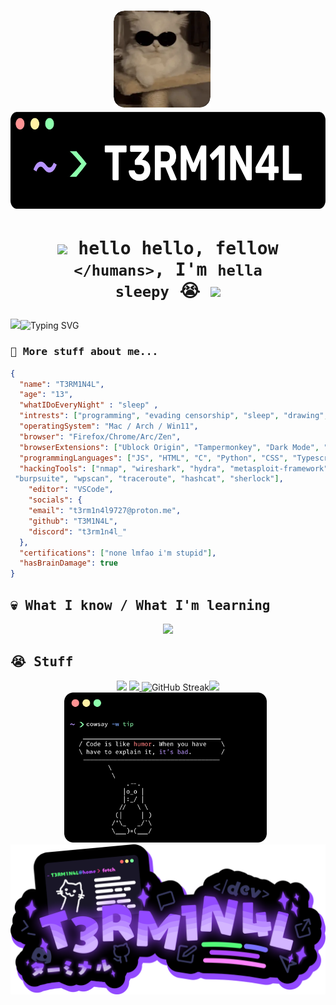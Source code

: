 


# <p align="center"><img src="./cat.webp" height="155vh"/>&nbsp;&nbsp;&nbsp;<img src="./namecard.png" height="155vh"/></p>

# <p align="center"><img src="https://media.giphy.com/media/hvRJCLFzcasrR4ia7z/giphy.gif" width="28px" ><samp> hello hello, fellow `</humans>`, I'm <code>hella sleepy</code> 😭 </samp><img src="https://media.giphy.com/media/hvRJCLFzcasrR4ia7z/giphy.gif" width="28px" > </p>

<img src="./images/XOsX.gif" width="45px" />![Typing SVG](https://readme-typing-svg.demolab.com?font=Source+Code+Pro&pause=1000&color=A538F7&width=435&lines=Hey%2C+I'm+T3RM1N4L;I'm+a+software+developer%3F;I+like+bypassing+security;Don't+sue+me;Check+out+my+repos+and+follow+me;I'm+a+silly+duck;I'm+sleep+deprived+as+hell)

### <samp> 🫤 More stuff about me...</samp>
```JSON
{
  "name": "T3RM1N4L",
  "age": "13",
  "whatIDoEveryNight" : "sleep" ,
  "intrests": ["programming", "evading censorship", "sleep", "drawing", "anime", "music", "amoled theme"],
  "operatingSystem": "Mac / Arch / Win11",
  "browser": "Firefox/Chrome/Arc/Zen",
  "browserExtensions": ["Ublock Origin", "Tampermonkey", "Dark Mode", "ResourcesSaver", "Vencord"],
  "programmingLanguages": ["JS", "HTML", "C", "Python", "CSS", "Typescript", "C++"],
  "hackingTools": ["nmap", "wireshark", "hydra", "metasploit-framework", "aircrack-ng", "john",
 "burpsuite", "wpscan", "traceroute", "hashcat", "sherlock"],
    "editor": "VSCode",
    "socials": {
    "email": "t3rm1n4l9727@proton.me",
    "github": "T3M1N4L",
    "discord": "t3rm1n4l_"
  },
  "certifications": ["none lmfao i'm stupid"],
  "hasBrainDamage": true
}
```

<h2><samp> 💀 What I know / What I'm learning</samp></h2>
<p  align="center">
<a  href="">
<img  src="https://skillicons.dev/icons?i=html,js,css,stackoverflow,py,powershell,nodejs,linux,md,jquery,gmail,github,git,codepen,cpp,discord,bots,heroku,netlify,notion,obsidian,pr,svg,vscode,wasm,windows,ps,arch,blender,bash&theme=dark&perline=10"/>
</a>
</p>


<h2><samp> 😭 Stuff</samp></h2>
<p align="center"> 
  <img  src="https://github-readme-stats.vercel.app/api?username=T3M1N4L&show_icons=true&title_color=59ffa9ff&text_color=e6edf3&icon_color=cf93faff&bg_color=000000ff&hide_border=true&border_radius=15&rank_icon=github" height="190vh"/>
 <a href="https://discord.com/users/861917446750863402">
  <img src="https://lanyard.kyrie25.me/api/861917446750863402?gradient=4fff9e-4fff9e&animated=true&bg=000&useDisplayName=true&showBanner=animated&waveColor=8426ff&waveSpotifyColor=52EF89-light&imgStyle=square&bannerFilter=brightness(0.8)%20blur(2px)&hideDiscrim=false&borderRadius=20px&idleMessage=%3C%2Fbeing+lazy%3E..." height="190vh"/>
</a>  
    <img src="https://streak-stats.demolab.com?user=T3M1N4L&theme=midnight-purple&hide_border=true&border_radius=15&background=000000&stroke=8518EB" alt="GitHub Streak" width="420vh"/><img src="https://count.getloli.com/@T3RM1N4L?name=T3RM1N4L&theme=moebooru&padding=7&offset=0&scale=1&pixelated=1&darkmode=1" width="420vh"/>
  <br>
  <img src="./tuxtip.png" height="240vh"/>  &nbsp;<img src="./vtuber/vtuber-mid.png" height="240vh"/>
</p>

